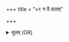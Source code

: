 +++
title = "०९ न वै वातश्"

+++
<details><summary>मूलम् (GR)</summary>

न वै वातश् चन कामम् आप  
नाग्निः सूर्यो नोत चन्द्रमाः ।  
(…) ॥ +++(see 8cd)+++
</details>